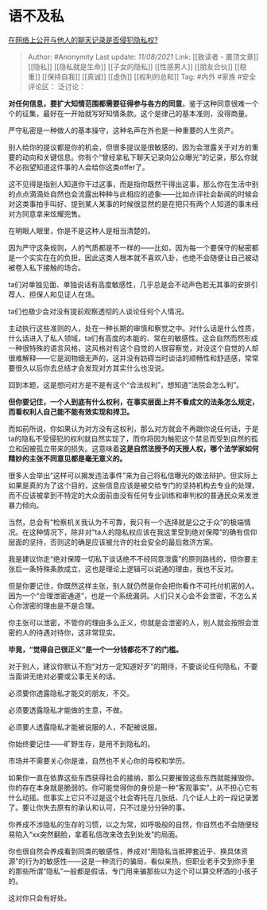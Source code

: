 # 语不及私
[在网络上公开与他人的聊天记录是否侵犯隐私权?](https://www.zhihu.com/question/477629014/answer/2043789954)

> Author: #Anonymity
> Last update: *11/08/2021*
> Link: [[致读者 - 置顶文章]] [[隐私]] [[隐私就是生命]] [[子女的隐私]] [[性感男人]] [[朋友合伙]] [[稳重]] [[保持自我]] [[真诚]] [[虚伪]] [[权利的总和]]
> Tag: #内外 #家族 #安全
> 评论区：
> 泛讨论：

**对任何信息，要扩大知情范围都需要征得参与各方的同意**。鉴于这种同意很难一个个的征集，最好在一开始就写好知情条款。这个是律己的基本准则，没得商量。

严守私密是一种做人的基本操守，这种名声在外也是一种重要的人生资产。

别人给你的提议都是你的机会，但很多提议是很敏感的，因为会泄露关于对方的重要的动向和关键信息。你有个“曾经拿私下聊天记录向公众曝光”的记录，那么你就不必指望知道这件事的人会给你这类offer了。

这不见得是指别人知道你干过这事，而是指你既然干得出这事，那么你在生活中别的点点滴滴处自然也会流露出种种与此相应的迹象——比如点评社会新闻的时候会对这类事拍手叫好、提到某人某事的时候很显然的是在把只有两个人知道的事未经对方同意拿来炫耀兜售。

在明眼人眼里，你是不是这种人是相当清楚的。

因为严守这条规则，人的气质都是不一样的——比如，因为每一个要保守的秘密都是一个实实在在的负担，因此这类人根本就不喜欢八卦，也绝不会随便让自己被动被卷入私下接触的场合。

ta们对单独见面、单独说话有高度敏感性，几乎总是会不动声色若无其事的安排引荐人、担保人和见证人在场。

ta们也极少会对没有提前观察透彻的人谈论任何个人情况。

主动执行这些准则的人，处在一种长期的审慎和察觉之中。对什么话是什么性质，什么话进入了私人领域，ta们有高度的本能的、常在的敏感性。这会自然而然形成一种很特殊的语言风格，这风格对有这个自觉的人很容察觉，对没这个自觉的人却很难解释——它是润物细无声的，这并没有妨碍当时谈话的顺畅性和舒适感，常常要很久以后你去总结才会发现对方其实什么也没说。

回到本题，这是想问对方是不是有这个“合法权利”，想知道“法院会怎么判”。

**但你要记住，一个人到底有什么权利，在事实层面上并不看成文的法条怎么规定，而看权利人自己能不能有效实现和捍卫。**

而如前所说，你如果认为对方没有这权利，那么对方就会不再跟你说任何话，于是ta的隐私不受侵犯的权利就自然实现了，而你将因为触犯这个禁忌而受到自然的孤立和因被孤立带来的损失。这意味着**这是自然法授予的天授人权，哪个法学家如何精妙的主张不同意见都是毫无意义的。**

很多人会举出“这样可以揭发违法事件”来为自己将私信曝光的做法辩护。但实际上如果是真的为了这个目的，这些信息应该是被交给专门的坚持机构去专业的处理，而不应该被拿到不特定的大众面前由没有任何专业训练和审判权的普通民众来发泄暴力倾向。

当然，总会有“检察机关我认为不可靠，我只有一个选择就是公之于众”的极端情况。在这种情况下，除非对“ta人的隐私权应该在我这里受到绝对保障”的确有信仰层面的坚持，否则这的确是应该被允许的社会安全的最后救济方案。

我是建议你走“绝对保障一切私下谈话绝不不经同意泄露”的原则路线的，但你要主张后一条特殊条款成立，这也是理论上逻辑可以说通的理由，我也不反对。

但是你要记住，你既然这样主张，别人就仍然是你会把你看作不可托付机密的人。因为一个“合理泄密通道”，也是一个系统漏洞。人们只关心会不会泄密，不怎么关心你泄密的理由是不是合理。

你主张可以泄密，不管你的理由多么正义，你就是会泄密的人，别人就会按照会泄密的人的待遇对待你，这非常现实。

**毕竟，“觉得自己很正义”是一个一分钱都花不了的门槛。**

对于别人，建议你默认不抱“对方一定知道好歹”的期待，不要谈论任何隐私，不要当面讲无绝对必要或公事无关的话。

必须要你透露隐私才能交的朋友，不交。

必须要透露隐私才能做的生意，不做。

必须要人透露隐私才能被说服的人，不配被说服。

你始终要记住——旷野生存，是用不到隐私的。

市场并不需要关心你是谁，自然也不关心你的母校和学历。

如果你一直在依靠这些东西获得社会的接纳，那么只要摧毁这些东西就能摧毁你。你的存在本身就是脆弱的。你可能觉得你的身份是一种“客观事实”，从不担心它有什么动摇。但事实上它只不过是这个社会寄托在几张纸、几个证人上的一段记录罢了。要让你失去原有的承认和认可，只不过是分分钟的事。

你养成不涉隐私的生存的习惯，以之为常，如呼吸般的自然，你自然也不会随便轻易陷入“xx突然翻脸，拿着私信改来改去到处发”的局面。

你也很自然会养成看到同类的敏感性，养成对“用隐私当抵押套近乎、换具体资源”的行为的敏感性——这是一种流行的骗局，看似亲热，但职业老手交到你手里的那些所谓“隐私”一般都是假话，专门用来骗那些以为这个可以算交杯酒的小孩子的。

这对你只会有好处。
